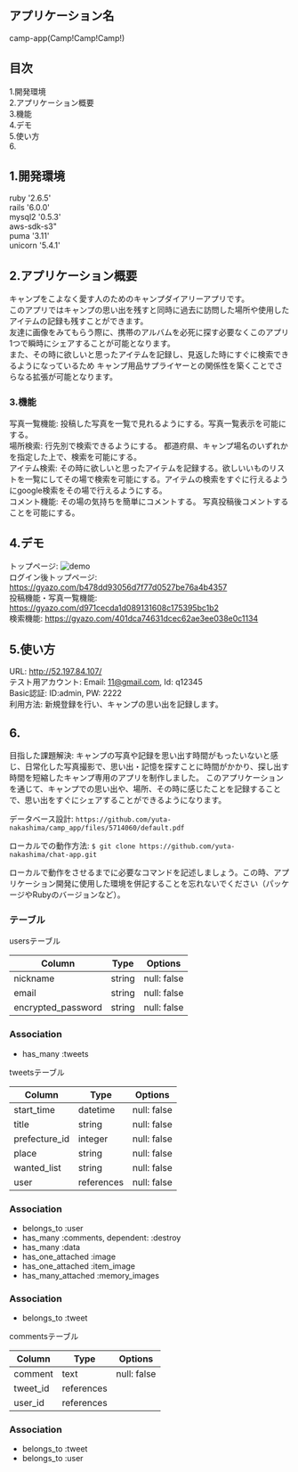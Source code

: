 ## アプリケーション名
 camp-app(Camp!Camp!Camp!)

## 目次
1.開発環境<br>
2.アプリケーション概要<br>
3.機能<br>
4.デモ<br>
5.使い方<br>
6.

## 1.開発環境
ruby '2.6.5'<br>
rails '6.0.0'<br>
mysql2 '0.5.3'<br>
aws-sdk-s3"<br>
puma '3.11'<br>
unicorn '5.4.1'<br>

## 2.アプリケーション概要
 キャンプをこよなく愛す人のためのキャンプダイアリーアプリです。<br>
 このアプリではキャンプの思い出を残すと同時に過去に訪問した場所や使用したアイテムの記録も残すことができます。<br>
 友達に画像をみてもらう際に、携帯のアルバムを必死に探す必要なくこのアプリ1つで瞬時にシェアすることが可能となります。<br>
 また、その時に欲しいと思ったアイテムを記録し、見返した時にすぐに検索できるようになっているため
キャンプ用品サプライヤーとの関係性を築くことでさらなる拡張が可能となります。<br>

### 3.機能
写真一覧機能: 投稿した写真を一覧で見れるようにする。写真一覧表示を可能にする。<br>
場所検索: 行先別で検索できるようにする。 都道府県、キャンプ場名のいずれかを指定した上で、検索を可能にする。 <br>
アイテム検索: その時に欲しいと思ったアイテムを記録する。欲しいいものリストを一覧にしてその場で検索を可能にする。アイテムの検索をすぐに行えるようにgoogle検索をその場で行えるようにする。<br>
コメント機能: その場の気持ちを簡単にコメントする。	写真投稿後コメントすることを可能にする。<br>

## 4.デモ
トップページ: ![demo](https://gyazo.com/24978dc41850c5657cd7a9764499c9fc)<br>
ログイン後トップページ: https://gyazo.com/b478dd93056d7f77d0527be76a4b4357<br>
投稿機能・写真一覧機能: https://gyazo.com/d971cecda1d089131608c175395bc1b2<br>
検索機能: https://gyazo.com/401dca74631dcec62ae3ee038e0c1134<br>

## 5.使い方
URL:	http://52.197.84.107/<br>
テスト用アカウント:	Email: 11@gmail.com, Id: q12345<br>
Basic認証: ID:admin, PW: 2222<br>
利用方法:	新規登録を行い、キャンプの思い出を記録します。<br>

## 6.
 目指した課題解決: キャンプの写真や記録を思い出す時間がもったいないと感じ、日常化した写真撮影で、思い出・記憶を探すことに時間がかかり、探し出す時間を短縮したキャンプ専用のアプリを制作しました。	このアプリケーションを通じて、キャンプでの思い出や、場所、その時に感じたことを記録することで、思い出をすぐにシェアすることができるようになります。


 データベース設計: `https://github.com/yuta-nakashima/camp_app/files/5714060/default.pdf`

 ローカルでの動作方法: `$ git clone https://github.com/yuta-nakashima/chat-app.git`

ローカルで動作をさせるまでに必要なコマンドを記述しましょう。この時、アプリケーション開発に使用した環境を併記することを忘れないでください（パッケージやRubyのバージョンなど）。


### テーブル
usersテーブル

| Column               |Type     |Options             |
| ---------------------|---------|------------------- |
| nickname             |string   |null: false         |
| email                |string   |null: false         |
| encrypted_password   |string   |null: false         |


### Association
- has_many   :tweets

tweetsテーブル

| Column          |Type               |Options                    |
| ----------------|------------- |------------------------------- |
| start_time      |datetime      |null: false                     |
| title           |string        |null: false                     |
| prefecture_id   |integer       |null: false                     |
| place           |string        |null: false                     |
| wanted_list     |string        |null: false                     |
| user            |references    |null: false                     |

### Association
- belongs_to :user
- has_many :comments, dependent: :destroy
- has_many :data
- has_one_attached :image
- has_one_attached :item_image
- has_many_attached :memory_images

### Association
- belongs_to :tweet

commentsテーブル

| Column          |Type          |Options                         |
| ----------------|--------------|------------------------------- |
| comment         |text          |null: false                     |
| tweet_id        |references    |                                |
| user_id         |references    |                                |

### Association
- belongs_to :tweet
- belongs_to :user